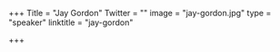 +++
Title = "Jay Gordon"
Twitter = ""
image = "jay-gordon.jpg"
type = "speaker"
linktitle = "jay-gordon"

+++



